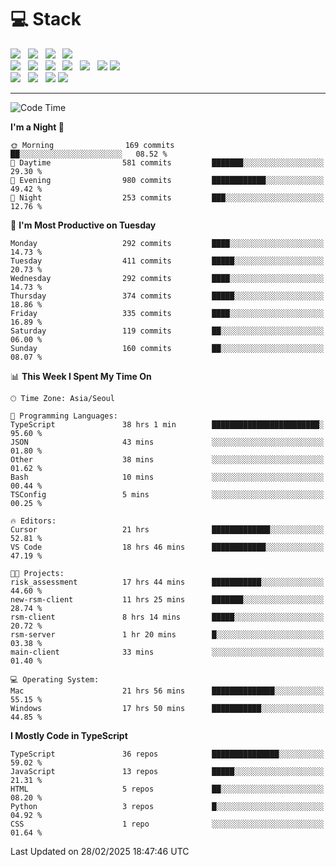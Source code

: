<h1>💻 Stack</h1>
<div>
 <!-- badge : https://shields.io/ -->
 <!-- icon : https://simpleicons.org/?q=Get -->
 <img src="https://img.shields.io/badge/HTML5-e74c3c?style=flat-square&logo=HTML5&logoColor=white"/> &nbsp 
 <img src="https://img.shields.io/badge/CSS3-0A84FF?style=flat-square&logo=CSS3&logoColor=white"/> &nbsp 
 <img src="https://img.shields.io/badge/JavaScript-FFCD11?style=flat-square&logo=JavaScript&logoColor=white"/> &nbsp 
 <img src="https://img.shields.io/badge/TypeScript-3075C0?style=flat-square&logo=TypeScript&logoColor=white"/>
 <br/>
 <img src="https://img.shields.io/badge/Next-000000?style=flat-square&logo=nextdotjs&logoColor=white"/> &nbsp 
 <img src="https://img.shields.io/badge/React-00BCF6?style=flat-square&logo=React&logoColor=white"/> &nbsp 
 <img src="https://img.shields.io/badge/Redux-764ABC?style=flat-square&logo=Redux&logoColor=white"/> &nbsp
 <img src="https://img.shields.io/badge/Recoil-3578E5?style=flat-square&logo=recoil&logoColor=white"/> &nbsp
 <img src="https://img.shields.io/badge/React-Query-FF4154?style=flat-square&logo=reactquery&logoColor=white"/> &nbsp 
 <img src="https://img.shields.io/badge/styled%2Dcomponents-DB7093?style=flat-square&logo=styled%2Dcomponents&logoColor=white"/>
 <img src="https://img.shields.io/badge/CSS Modules-000000?style=flat-square&logo=CSS Modules&logoColor=white"/> &nbsp 
 <br/>
 <img src="https://img.shields.io/badge/Node-339933?style=flat-square&logo=Node.js&logoColor=white"/> &nbsp 
 <img src="https://img.shields.io/badge/Express-000000?style=flat-square&logo=Express&logoColor=white"/> &nbsp 
 <img src="https://img.shields.io/badge/MongoDB-47A248?style=flat-square&logo=MongoDB&logoColor=white"/>
 <img src="https://img.shields.io/badge/MariaDB-003545?style=flat-square&logo=mariadb&logoColor=white"/>
</div>

<hr>

<!--START_SECTION:waka-->
![Code Time](http://img.shields.io/badge/Code%20Time-2%2C156%20hrs%2028%20mins-blue)

**I'm a Night 🦉** 

```text
🌞 Morning                169 commits         ██░░░░░░░░░░░░░░░░░░░░░░░   08.52 % 
🌆 Daytime                581 commits         ███████░░░░░░░░░░░░░░░░░░   29.30 % 
🌃 Evening                980 commits         ████████████░░░░░░░░░░░░░   49.42 % 
🌙 Night                  253 commits         ███░░░░░░░░░░░░░░░░░░░░░░   12.76 % 
```
📅 **I'm Most Productive on Tuesday** 

```text
Monday                   292 commits         ████░░░░░░░░░░░░░░░░░░░░░   14.73 % 
Tuesday                  411 commits         █████░░░░░░░░░░░░░░░░░░░░   20.73 % 
Wednesday                292 commits         ████░░░░░░░░░░░░░░░░░░░░░   14.73 % 
Thursday                 374 commits         █████░░░░░░░░░░░░░░░░░░░░   18.86 % 
Friday                   335 commits         ████░░░░░░░░░░░░░░░░░░░░░   16.89 % 
Saturday                 119 commits         ██░░░░░░░░░░░░░░░░░░░░░░░   06.00 % 
Sunday                   160 commits         ██░░░░░░░░░░░░░░░░░░░░░░░   08.07 % 
```


📊 **This Week I Spent My Time On** 

```text
🕑︎ Time Zone: Asia/Seoul

💬 Programming Languages: 
TypeScript               38 hrs 1 min        ████████████████████████░   95.60 % 
JSON                     43 mins             ░░░░░░░░░░░░░░░░░░░░░░░░░   01.80 % 
Other                    38 mins             ░░░░░░░░░░░░░░░░░░░░░░░░░   01.62 % 
Bash                     10 mins             ░░░░░░░░░░░░░░░░░░░░░░░░░   00.44 % 
TSConfig                 5 mins              ░░░░░░░░░░░░░░░░░░░░░░░░░   00.25 % 

🔥 Editors: 
Cursor                   21 hrs              █████████████░░░░░░░░░░░░   52.81 % 
VS Code                  18 hrs 46 mins      ████████████░░░░░░░░░░░░░   47.19 % 

🐱‍💻 Projects: 
risk_assessment          17 hrs 44 mins      ███████████░░░░░░░░░░░░░░   44.60 % 
new-rsm-client           11 hrs 25 mins      ███████░░░░░░░░░░░░░░░░░░   28.74 % 
rsm-client               8 hrs 14 mins       █████░░░░░░░░░░░░░░░░░░░░   20.72 % 
rsm-server               1 hr 20 mins        █░░░░░░░░░░░░░░░░░░░░░░░░   03.38 % 
main-client              33 mins             ░░░░░░░░░░░░░░░░░░░░░░░░░   01.40 % 

💻 Operating System: 
Mac                      21 hrs 56 mins      ██████████████░░░░░░░░░░░   55.15 % 
Windows                  17 hrs 50 mins      ███████████░░░░░░░░░░░░░░   44.85 % 
```

**I Mostly Code in TypeScript** 

```text
TypeScript               36 repos            ███████████████░░░░░░░░░░   59.02 % 
JavaScript               13 repos            █████░░░░░░░░░░░░░░░░░░░░   21.31 % 
HTML                     5 repos             ██░░░░░░░░░░░░░░░░░░░░░░░   08.20 % 
Python                   3 repos             █░░░░░░░░░░░░░░░░░░░░░░░░   04.92 % 
CSS                      1 repo              ░░░░░░░░░░░░░░░░░░░░░░░░░   01.64 % 
```




 Last Updated on 28/02/2025 18:47:46 UTC
<!--END_SECTION:waka-->
